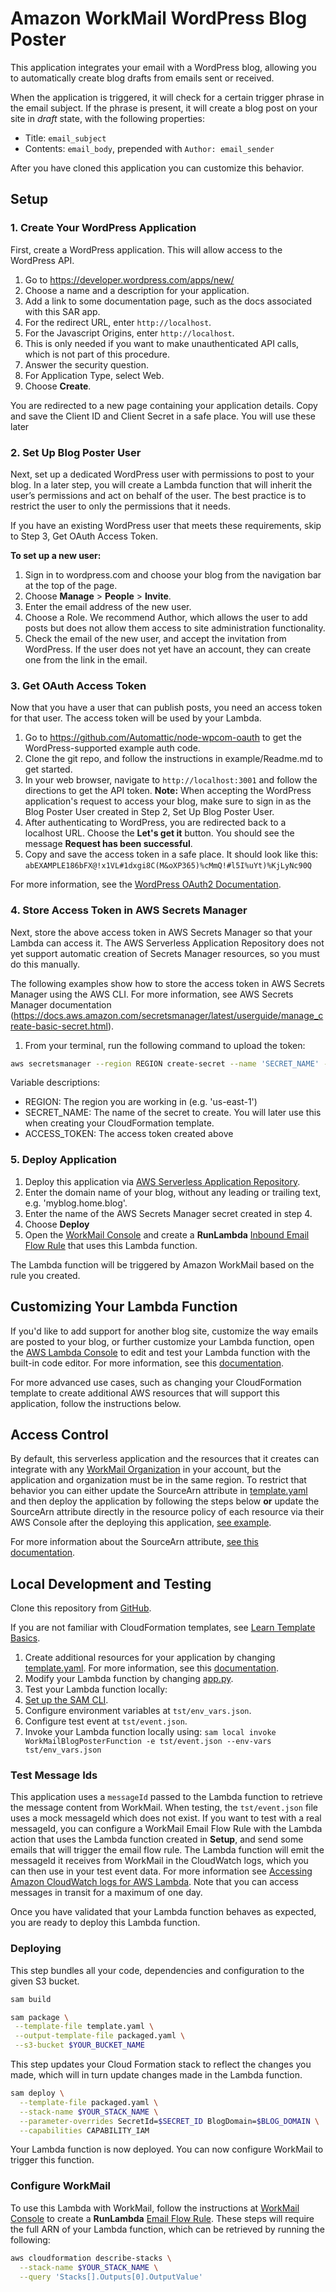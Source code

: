 # Amazon WorkMail WordPress Blog Poster
This application integrates your email with a WordPress blog, allowing you to automatically create blog drafts from emails sent or received.

When the application is triggered, it will check for a certain trigger phrase in the email subject. If the phrase is present, it will create a blog post on your site in *draft* state, with the following properties:
* Title: `email_subject`
* Contents: `email_body`, prepended with `Author: email_sender`

After you have cloned this application you can customize this behavior.

## Setup

### 1. Create Your WordPress Application
First, create a WordPress application. This will allow access to the WordPress API.

1. Go to https://developer.wordpress.com/apps/new/
2. Choose a name and a description for your application.
  1. Add a link to some documentation page, such as the docs associated with this SAR app.
3. For the redirect URL, enter  `http://localhost`.
4. For the Javascript Origins, enter `http://localhost`. 
  1. This is only needed if you want to make unauthenticated API calls, which is not part of this procedure.
5. Answer the security question.
6. For Application Type, select Web.
7. Choose **Create**.

You are redirected to a new page containing your application details. Copy and save the Client ID and Client Secret in a safe place. You will use these later

### 2. Set Up Blog Poster User
Next, set up a dedicated WordPress user with permissions to post to your blog. In a later step, you will create a Lambda function that will inherit the user’s permissions and act on behalf of the user. The best practice is to restrict the user to only the permissions that it needs.

If you have an existing WordPress user that meets these requirements, skip to Step 3, Get OAuth Access Token.

**To set up a new user:**
1. Sign in to wordpress.com and choose your blog from the navigation bar at the top of the page.
2. Choose **Manage** > **People** > **Invite**.
3. Enter the email address of the new user.
4. Choose a Role. We recommend Author, which allows the user to add posts but does not allow them access to site administration functionality.
5. Check the email of the new user, and accept the invitation from WordPress. If the user does not yet have an account, they can create one from the link in the email.

### 3. Get OAuth Access Token
Now that you have a user that can publish posts, you need an access token for that user. The access token will be used by your Lambda. 

1. Go to https://github.com/Automattic/node-wpcom-oauth to get the WordPress-supported example auth code.
2. Clone the git repo, and follow the instructions in example/Readme.md to get started.
3. In your web browser, navigate to `http://localhost:3001` and follow the directions to get the API token. **Note:** When accepting the WordPress application's request to access your blog, make sure to sign in as the Blog Poster User created in Step 2, Set Up Blog Poster User.
4. After authenticating to WordPress, you are redirected back to a localhost URL. Choose the **Let's get it** button. You should see the message **Request has been successful**.
5. Copy and save the access token in a safe place. It should look like this:
   `abEXAMPLE186bFX@!x1VL#1dxgi8C(M&oXP365)%cMmQ!#l5I%uYt)%KjLyNc90Q`

For more information, see the [WordPress OAuth2 Documentation](https://developer.wordpress.com/docs/oauth2/).

### 4. Store Access Token in AWS Secrets Manager
Next, store the above access token in AWS Secrets Manager so that your Lambda can access it. The AWS Serverless Application Repository does not yet support automatic creation of Secrets Manager resources, so you must do this manually.

The following examples show how to store the access token in AWS Secrets Manager using the AWS CLI. For more information, see AWS Secrets Manager documentation (https://docs.aws.amazon.com/secretsmanager/latest/userguide/manage_create-basic-secret.html).

1. From your terminal, run the following command to upload the token:

```bash
aws secretsmanager --region REGION create-secret --name 'SECRET_NAME' --secret-string 'ACCESS_TOKEN'
```

Variable descriptions:
* REGION: The region you are working in (e.g. 'us-east-1')
* SECRET_NAME: The name of the secret to create. You will later use this when creating your CloudFormation template.
* ACCESS_TOKEN: The access token created above


### 5. Deploy Application
1. Deploy this application via [AWS Serverless Application Repository](https://serverlessrepo.aws.amazon.com/applications/arn:aws:serverlessrepo:us-east-1:489970191081:applications~workmail-wordpress-python).
 1. Enter the domain name of your blog, without any leading or trailing text, e.g. 'myblog.home.blog'.
 2. Enter the name of the AWS Secrets Manager secret created in step 4.
 3. Choose **Deploy**
2. Open the [WorkMail Console](https://console.aws.amazon.com/workmail/) and create a **RunLambda** [Inbound Email Flow Rule](https://docs.aws.amazon.com/workmail/latest/adminguide/create-email-rules.html) that uses this Lambda function.

The Lambda function will be triggered by Amazon WorkMail based on the rule you created.

## Customizing Your Lambda Function
If you'd like to add support for another blog site, customize the way emails are posted to your blog, or further customize your Lambda function, open the [AWS Lambda Console](https://console.aws.amazon.com/lambda/home#/functions) to edit and test your Lambda function with the built-in code editor. For more information, see this [documentation](https://docs.aws.amazon.com/lambda/latest/dg/code-editor.html).

For more advanced use cases, such as changing your CloudFormation template to create additional AWS resources that will support this application, follow the instructions below.

## Access Control
By default, this serverless application and the resources that it creates can integrate with any [WorkMail Organization](https://docs.aws.amazon.com/workmail/latest/adminguide/organizations_overview.html) in your account, but the application and organization must be in the same region. To restrict that behavior you can either update the SourceArn attribute in [template.yaml](https://github.com/aws-samples/amazon-workmail-lambda-templates/blob/master/workmail-wordpress-python/template.yaml)
and then deploy the application by following the steps below **or** update the SourceArn attribute directly in the resource policy of each resource via their AWS Console after the deploying this application, [see example](https://docs.aws.amazon.com/lambda/latest/dg/access-control-resource-based.html).

For more information about the SourceArn attribute, [see this documentation](https://docs.aws.amazon.com/IAM/latest/UserGuide/reference_policies_condition-keys.html#condition-keys-sourcearn).

## Local Development and Testing
Clone this repository from [GitHub](https://github.com/aws-samples/amazon-workmail-lambda-templates).

If you are not familiar with CloudFormation templates, see [Learn Template Basics](https://docs.aws.amazon.com/AWSCloudFormation/latest/UserGuide/gettingstarted.templatebasics.html).

1. Create additional resources for your application by changing [template.yaml](https://github.com/aws-samples/amazon-workmail-lambda-templates/blob/master/workmail-wordpress-python/template.yaml). For more information, see this [documentation](https://docs.aws.amazon.com/AWSCloudFormation/latest/UserGuide/template-reference.html).
2. Modify your Lambda function by changing [app.py](https://github.com/aws-samples/amazon-workmail-lambdas-templates/blob/master/workmail-wordpress-python/src/app.py).
3. Test your Lambda function locally:
 1. [Set up the SAM CLI](https://aws.amazon.com/serverless/sam/).
 2. Configure environment variables at `tst/env_vars.json`.
 3. Configure test event at `tst/event.json`.
 4. Invoke your Lambda function locally using:
        `sam local invoke WorkMailBlogPosterFunction -e tst/event.json --env-vars tst/env_vars.json`

### Test Message Ids
This application uses a `messageId` passed to the Lambda function to retrieve the message content from WorkMail. When testing, the `tst/event.json` file uses a mock messageId which does not exist. If you want to test with a real messageId, you can configure a WorkMail Email Flow Rule with the Lambda action that uses the Lambda function created in **Setup**, and send some emails that will trigger the email flow rule. The Lambda function will emit the messageId it receives from WorkMail in the CloudWatch logs, which you can
then use in your test event data. For more information see [Accessing Amazon CloudWatch logs for AWS Lambda](https://docs.aws.amazon.com/lambda/latest/dg/monitoring-cloudwatchlogs.html). Note that you can access messages in transit for a maximum of one day.

Once you have validated that your Lambda function behaves as expected, you are ready to deploy this Lambda function.

### Deploying
This step bundles all your code, dependencies and configuration to the given S3 bucket.

```bash
sam build
```

```bash
sam package \
 --template-file template.yaml \
 --output-template-file packaged.yaml \
 --s3-bucket $YOUR_BUCKET_NAME
```

This step updates your Cloud Formation stack to reflect the changes you made, which will in turn update changes made in the Lambda function.
```bash
sam deploy \
  --template-file packaged.yaml \
  --stack-name $YOUR_STACK_NAME \
  --parameter-overrides SecretId=$SECRET_ID BlogDomain=$BLOG_DOMAIN \
  --capabilities CAPABILITY_IAM
```
Your Lambda function is now deployed. You can now configure WorkMail to trigger this function.

### Configure WorkMail
To use this Lambda with WorkMail, follow the instructions at [WorkMail Console](https://console.aws.amazon.com/workmail/) to create a **RunLambda** [Email Flow Rule](https://docs.aws.amazon.com/workmail/latest/adminguide/create-email-rules.html). These steps will require the full ARN of your Lambda function, which can be retrieved by running the following:

```bash
aws cloudformation describe-stacks \
  --stack-name $YOUR_STACK_NAME \
  --query 'Stacks[].Outputs[0].OutputValue'
```
